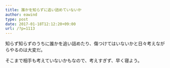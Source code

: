 ```yaml
---
title: 誰かを知らずに追い詰めていないか
author: eawind
type: post
date: 2017-01-18T12:12:20+09:00
url: /?p=1113
---
```

知らず知らずのうちに誰かを追い詰めたり、傷つけてはいないかと日々考えながらやるのは大変だ。

そこまで相手も考えていないかもなので、考えすぎず、早く寝よう。
